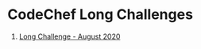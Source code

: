 # CodeChef Long Challenges

1. [Long Challenge - August 2020](https://github.com/rawat-divyanshu/CodeChef-Contests/tree/master/CodeChef%20Long%20Challenge%20-%20August%202020)
